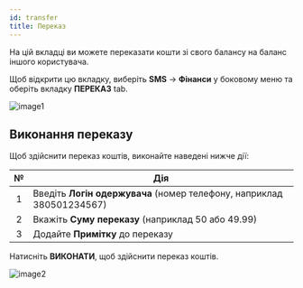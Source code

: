 ```yaml
---
id: transfer
title: Переказ
---
```


На цій вкладці ви можете переказати кошти зі свого балансу на баланс іншого користувача.

Щоб відкрити цю вкладку, виберіть **SMS** → **Фінанси** у боковому меню та оберіть вкладку **ПЕРЕКАЗ** tab.

![image1](/img/uk/client_finances_transfer/image1.png)

## Виконання переказу

Щоб здійснити переказ коштів, виконайте наведені нижче дії:

|  №  | Дія |
| :-: | --- |
| 1 | Введіть **Логін одержувача** (номер телефону, наприклад 380501234567) |
| 2 | Вкажіть **Суму переказу** (наприклад 50 або 49.99) |
| 3 | Додайте **Примітку** до переказу |

Натисніть **ВИКОНАТИ**, щоб здійснити переказ коштів.

![image2](/img/uk/client_finances_transfer/image2.png)
